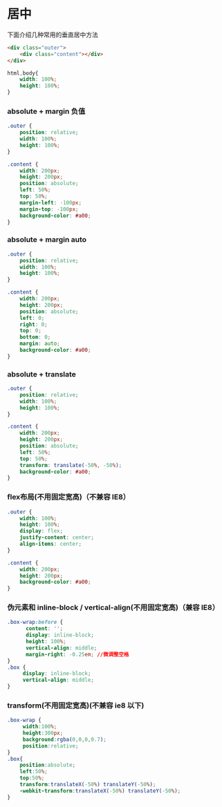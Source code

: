 # 居中
下面介绍几种常用的垂直居中方法 

```html
<div class="outer">
    <div class="content"></div>
</div>
```
```css
html,body{
    width: 100%;
    height: 100%;
}
```

### absolute + margin 负值
```css  
.outer {
    position: relative;
    width: 100%;
    height: 100%;
}

.content {
    width: 200px;
    height: 200px;
    position: absolute;
    left: 50%;
    top: 50%;
    margin-left: -100px;
    margin-top: -100px;
    background-color: #a00;
}
```

### absolute + margin auto
```css
.outer {
    position: relative;
    width: 100%;
    height: 100%;
}

.content {
    width: 200px;
    height: 200px;
    position: absolute;
    left: 0;
    right: 0;
    top: 0;
    bottom: 0;
    margin: auto;
    background-color: #a00;
}
```

### absolute + translate
```css
.outer {
    position: relative;
    width: 100%;
    height: 100%;
}

.content {
    width: 200px;
    height: 200px;
    position: absolute;
    left: 50%;
    top: 50%;
    transform: translate(-50%, -50%);
    background-color: #a00;
}
```

### flex布局(不用固定宽高)（不兼容 IE8）
```css
.outer {
    width: 100%;
    height: 100%;
    display: flex;
    justify-content: center;
    align-items: center;
}

.content {
    width: 200px;
    height: 200px;
    background-color: #a00;
}
```

### 伪元素和 inline-block / vertical-align(不用固定宽高)（兼容 IE8）
```css
.box-wrap:before {
      content: '';
      display: inline-block;
      height: 100%;
      vertical-align: middle;
      margin-right: -0.25em; //微调整空格
}
.box {
     display: inline-block;
     vertical-align: middle;
}
```

### transform(不用固定宽高)(不兼容 ie8 以下)
```css
.box-wrap {
     width:100%;
     height:300px;
     background:rgba(0,0,0,0.7);
     position:relative;
}
.box{
    position:absolute;
    left:50%;
    top:50%;
    transform:translateX(-50%) translateY(-50%);
    -webkit-transform:translateX(-50%) translateY(-50%);
}
```
